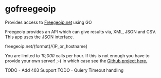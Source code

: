 gofreegeoip
===========

Provides access to [Freegeoip.net](https://freegeoip.net/?q=8.8.8.8) using GO

Freegeoip provides an API which can give results via, XML, JSON and CSV. This app uses the JSON interface.

freegeoip.net/{format}/{IP_or_hostname}

You are limited to *10,000* calls per hour. If this is not enough you have to provide your own server! ;-) In which case see the [Github project here.](https://github.com/fiorix/freegeoip)

TODO - Add 403 Support TODO - Quiery Timeout handling
